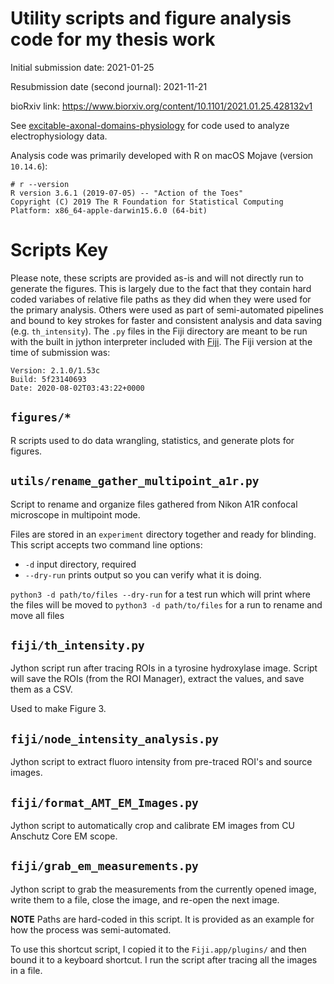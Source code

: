 # Utility scripts and figure analysis code for my thesis work

Initial submission date: 2021-01-25 

Resubmission date (second journal): 2021-11-21

bioRxiv link: https://www.biorxiv.org/content/10.1101/2021.01.25.428132v1

See [excitable-axonal-domains-physiology](https://github.com/nkicg6/excitable-axonal-domains-physiology) for code used to analyze electrophysiology data. 

Analysis code was primarily developed with R on macOS Mojave (version `10.14.6`):

```
# r --version
R version 3.6.1 (2019-07-05) -- "Action of the Toes"
Copyright (C) 2019 The R Foundation for Statistical Computing
Platform: x86_64-apple-darwin15.6.0 (64-bit)
```

# Scripts Key

Please note, these scripts are provided as-is and will not directly run to generate the figures. This is largely due to the fact that they contain hard coded variabes of relative file paths as they did when they were used for the primary analysis. Others were used as part of semi-automated pipelines and bound to key strokes for faster and consistent analysis and data saving (e.g. `th_intensity`). The `.py` files in the Fiji directory are meant to be run with the built in jython interpreter included with [Fiji](https://fiji.sc). The Fiji version at the time of submission was: 

```
Version: 2.1.0/1.53c
Build: 5f23140693
Date: 2020-08-02T03:43:22+0000
```
## `figures/*`

R scripts used to do data wrangling, statistics, and generate plots for figures. 

## `utils/rename_gather_multipoint_a1r.py`

Script to rename and organize files gathered from Nikon A1R confocal microscope in multipoint mode. 

Files are stored in an `experiment` directory together and ready for blinding. This script accepts two command line options:
- `-d` input directory, required
- `--dry-run` prints output so you can verify what it is doing. 

`python3 -d path/to/files --dry-run` for a test run which will print where the files will be moved to
`python3 -d path/to/files` for a run to rename and move all files

## `fiji/th_intensity.py`

Jython script run after tracing ROIs in a tyrosine hydroxylase image. Script will save the ROIs (from the ROI Manager), extract the values, and save them as a CSV. 

Used to make Figure 3. 

## `fiji/node_intensity_analysis.py`

Jython script to extract fluoro intensity from pre-traced ROI's and source images. 

## `fiji/format_AMT_EM_Images.py`

Jython script to automatically crop and calibrate EM images from CU Anschutz Core EM scope.

## `fiji/grab_em_measurements.py`

Jython script to grab the measurements from the currently opened image, write them to a file, close the image, and re-open the next image. 

**NOTE** Paths are hard-coded in this script. It is provided as an example for how the process was semi-automated. 

To use this shortcut script, I copied it to the `Fiji.app/plugins/` and then bound it to a keyboard shortcut. I run the script after tracing all the images in a file. 
